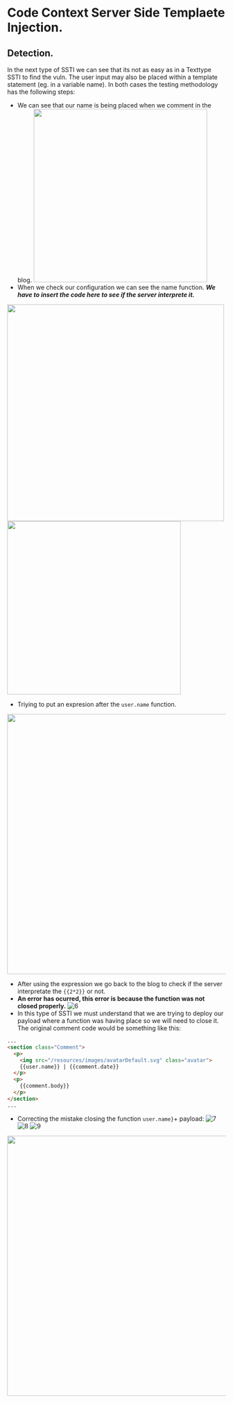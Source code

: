 # Code Context Server Side Templaete Injection.
## Detection.
In the next type of SSTI we can see that its not as easy as in a Texttype SSTI to find the vuln. The user input may also be placed within a template statement (eg. in a variable name). 
In both cases the testing methodology has the following steps:
- We can see that our name is being placed when we comment in the blog.
<img src="https://github.com/alejandro-pentest/Hacking-Web/assets/161533623/0f5afb98-e63e-497f-a03c-8484dfd2a0f3" width="400"><br />
- When we check our configuration we can see the name function. ***We have to insert the code here to see if the server interprete it.***
<img src="https://github.com/alejandro-pentest/Hacking-Web/assets/161533623/cd8f44e5-5709-4ef6-86b6-be8f76491272" width="500">
<img src="https://github.com/alejandro-pentest/Hacking-Web/assets/161533623/1cd0f288-375c-44f1-876b-96472abcd9e7" width="400">

- Triying to put an expresion after the `user.name` function.

<img src="https://github.com/alejandro-pentest/Hacking-Web/assets/161533623/f44e54c3-80a7-463e-8f75-a78a66786668" width="600">
<br />

- After using the expression we go back to the blog to check if the server interpretate the `{{2*2}}` or not.
- **An error has ocurred, this error is because the function was not closed properly.**
![6](https://github.com/alejandro-pentest/Hacking-Web/assets/161533623/491e8e88-55f7-4816-96eb-1f8de916476d)
- In this type of SSTI we must understand that we are trying to deploy our payload where a function was having place so we will need to close it. The original comment code would be something like this:
```html
...
<section class="Comment">
  <p>
    <img src="/resources/images/avatarDefault.svg" class="avatar">
    {{user.name}} | {{comment.date}}
  </p>
  <p>
    {{comment.body}}
  </p>
</section>
...
```

- Correcting the mistake closing the function `user.name}`+ payload:
![7](https://github.com/alejandro-pentest/Hacking-Web/assets/161533623/567be3ab-f56c-4815-bd55-91dc874f67f3)
![8](https://github.com/alejandro-pentest/Hacking-Web/assets/161533623/adea82ab-c95a-4b2f-b8ee-ed81b846b6b3)
![9](https://github.com/alejandro-pentest/Hacking-Web/assets/161533623/e4009d82-66aa-42f3-b35f-8048e0cb8437)
<img src="https://github.com/alejandro-pentest/Hacking-Web/assets/161533623/cefbf409-a669-416e-a215-8d2aef4f37e8" width="600">













